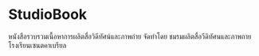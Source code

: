 # StudioBook

หนังสือรวบรวมเนื้อหาการผลิตสื่อวิดีทัศน์และภาพถ่าย จัดทําโดย ชมรมผลิตสื่อวีดิทัศนและภาพถายโรงเรียนเซนตคาเบรียล
